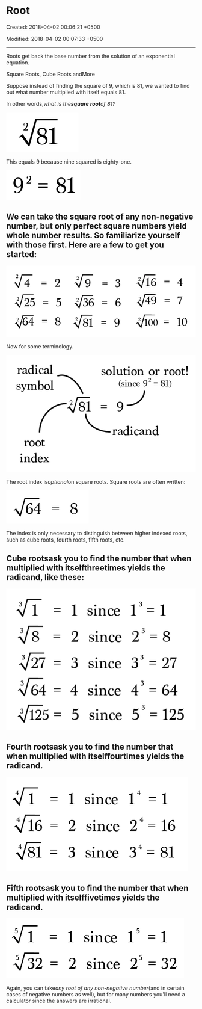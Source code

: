 # Root

Created: 2018-04-02 00:06:21 +0500

Modified: 2018-04-02 00:07:33 +0500

---

Roots get back the base number from the solution of an exponential equation.

Square Roots, Cube Roots andMore

Suppose instead of finding the square of 9, which is 81, we wanted to find out what number multiplied with itself equals 81.

In other words,*what is the**square root**of 81?*

![](media/Root-image1.png)

This equals 9 because nine squared is eighty-one.

![Ⅰ 8 = 乙 6 ](media/Root-image2.png)

## We can take the square root of any non-negative number, but only perfect square numbers yield whole number results. So familiarize yourself with those first. Here are a few to get you started:

![image](media/Root-image3.png)

Now for some terminology.

![image](media/Root-image4.png)

The root index is*optional*on square roots. Square roots are often written:

![64 ](media/Root-image5.png)

The index is only necessary to distinguish between higher indexed roots, such as cube roots, fourth roots, fifth roots, etc.

## Cube roots**ask you to find the number that when multiplied with itself**threetimes yields the radicand, like these:

![image](media/Root-image6.png)

## Fourth roots**ask you to find the number that when multiplied with itself**fourtimes yields the radicand.

![image](media/Root-image7.png)

## Fifth roots**ask you to find the number that when multiplied with itself**fivetimes yields the radicand.

![image](media/Root-image8.png)

Again, you can take*any root of any non-negative number*(and in certain cases of negative numbers as well), but for many numbers you'll need a calculator since the answers are irrational.

